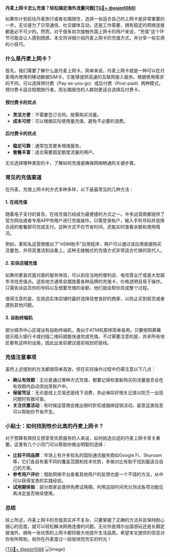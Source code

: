 **丹麦上网卡怎么充值？轻松搞定海外流量问题[[TG💪+ @esim1088](https://t.me/s/esim1088)]**

如果你计划前往丹麦旅行或者长期居住，选择一张适合自己的上网卡是非常重要的一步。无论是为了日常通信、社交媒体互动，还是工作需要，拥有稳定的网络连接都是必不可少的。然而，对于很多初次接触外国上网卡的用户来说，“充值”这个环节可能会让人感到困惑。本文将详细介绍丹麦上网卡的充值方式，并分享一些实用的小技巧。

### 什么是丹麦上网卡？

首先，我们需要了解什么是丹麦上网卡。简单来说，丹麦上网卡就是一种可以在丹麦境内使用的移动数据SIM卡，它能够提供高速的互联网接入服务。根据使用需求的不同，可以选择预付费（Pay-as-you-go）或后付费（Post-paid）两种模式。预付费卡适合短期旅行者，而长期居住的人群则更适合选择后付费卡。

#### 预付费卡的优点
- **灵活方便**：不需要签订合同，按需购买流量。
- **成本可控**：可以根据实际使用量充值，避免不必要的浪费。
  
#### 后付费卡的优点
- **稳定可靠**：通常包含更多增值服务。
- **套餐丰富**：适合需要固定额度流量的用户。

无论选择哪种类型的卡，了解如何充值是确保网络畅通的关键步骤。

### 常见的充值渠道

在丹麦，充值上网卡的方式多种多样，以下是最常见的几种方法：

#### 1. 在线充值
随着电子支付的普及，在线充值已经成为最便捷的方式之一。许多运营商都提供了官方网站或者专用APP供用户进行充值操作。只需登录账户，输入手机号码并选择合适的套餐即可完成支付。这种方式不仅节省时间，还能实时查看余额和使用情况。

例如，某知名运营商推出了“eSIM助手”应用程序，用户可以通过该应用直接购买流量包，并将其激活到设备上。这种无接触式的充值方式非常适合忙碌的现代人。

#### 2. 实体店铺充值
如果你更喜欢面对面的服务体验，可以前往当地的便利店、电信营业厅或是大型超市寻找充值点。这些地方通常会摆放着各种品牌的充值卡，价格透明且易于操作。只需告诉店员你的号码以及想要充值的金额，他们就会帮你完成整个过程。

值得注意的是，在挑选实体店铺时最好选择信誉良好的商家，以防止买到假货或者遇到其他问题。

#### 3. 自助终端机
部分城市中心区域设有自助终端机，类似于ATM机那样简单易用。只要按照屏幕提示插入银行卡或扫描二维码就能快速完成充值。不过需要注意的是，并非所有地区都有这样的设施，因此出发前建议提前规划好路线。

### 充值注意事项

虽然上述提到的方法都很简单高效，但在实际操作过程中仍需注意以下几点：

- **确认有效期**：无论是通过哪种方式充值，都要记得检查新购买的流量是否会在有效期内自动添加至账户中。
- **保留凭证**：无论是线上交易还是线下消费，务必保存好相关记录以防万一出现问题时有据可查。
- **关注优惠活动**：有时候运营商会推出限时折扣或捆绑促销活动，留意这类信息可以帮助你节省开支。

### 小贴士：如何找到性价比高的丹麦上网卡？

对于预算有限但又想享受优质服务的人来说，如何挑选合适的丹麦上网卡至关重要。这里有几个小窍门可以帮助你做出明智的选择：

- **比较不同品牌**：市场上有许多知名的国际通讯服务商如Google Fi、Skyroam等，它们各自有着不同的覆盖范围和技术优势，多做对比有助于找到最适合自己的方案。
- **参考用户评价**：借助网络平台查看其他用户的反馈也是一个不错的方法，从中可以获得宝贵的实践经验。
- **试用期体验**：部分商家会提供免费试用期，利用这段时间充分测试各项功能后再决定是否继续使用。

### 总结

综上所述，丹麦上网卡的充值其实并不复杂，只要掌握了正确的方法并且保持耐心细心的态度，就可以轻松解决网络连接的问题。无论你是偶尔出国游玩还是长期定居海外，拥有一张优质的上网卡都将极大地提升生活品质。希望本文提供的信息对你有所帮助，祝你在丹麦度过一段愉快而充实的时光！

[[TG💪+ @esim1088](https://t.me/s/esim1088) ![Image](https://i.postimg.cc/4NQfJmqS/Snipaste-2025-05-13-00-14-12.png)]